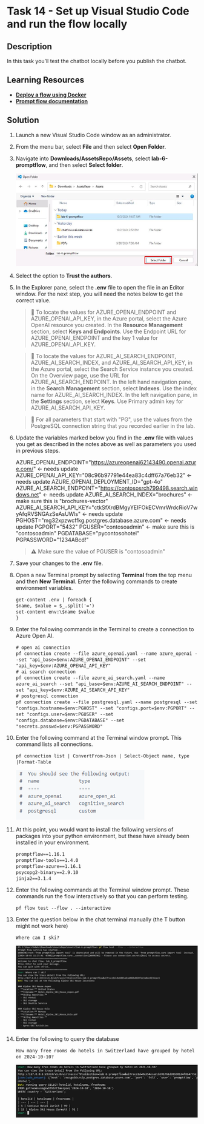 # Task 14 - Set up Visual Studio Code and run the flow locally

## Description

In this task you’ll test the chatbot locally before you publish the chatbot.

## Learning Resources

- [**Deploy a flow using Docker**](https://microsoft.github.io/promptflow/how-to-guides/deploy-a-flow/deploy-using-docker.html)
- [**Prompt flow documentation**](https://microsoft.github.io/promptflow/reference/pf-command-reference.html#pf-flow)

## Solution

1. Launch a new Visual Studio Code window as an administrator.

1. From the menu bar, select **File** and then select **Open Folder**.

1. Navigate into **Downloads/AssetsRepo/Assets**, select **lab-6-promptflow**, and then select **Select folder**.

    ![7s3lyr99.jpg](../../media/7s3lyr99.jpg)

1. Select the option to **Trust the authors**.

1. In the Explorer pane, select the **.env** file to open the file in an Editor window. For the next step, you will need the notes below to get the correct value.

    > 📓 To locate the values for AZURE_OPENAI_ENDPOINT and AZURE_OPENAI_API_KEY, in the Azure portal, select the Azure OpenAI resource you created. In the **Resource Management** section, select **Keys and Endpoints**. Use the Endpoint URL for AZURE_OPENAI_ENDPOINT and the key 1 value for AZURE_OPENAI_API_KEY.

    > 📓 To locate the values for AZURE_AI_SEARCH_ENDPOINT, AZURE_AI_SEARCH_INDEX, and AZURE_AI_SEARCH_API_KEY, in the Azure portal, select the Search Service instance you created.  On the Overview page, use the URL for AZURE_AI_SEARCH_ENDPOINT. In the left hand navigation pane, in the **Search Management** section, select **Indexes**. Use the index name for AZURE_AI_SEARCH_INDEX. In the left navigation pane, in the **Settings** section, select **Keys**. Use Primary admin key for AZURE_AI_SEARCH_API_KEY.
    
    > 📓 For all parameters that start with "PG", use the values from the PostgreSQL connection string that you recorded earlier in the lab.

1. Update the variables marked below you find in the **.env** file  with values you get as described in the notes above as well as parameters you used in previous steps.

    AZURE_OPENAI_ENDPOINT="https://azureopenai62143490.openai.azure.com/" <- needs update
    AZURE_OPENAI_API_KEY="08c96b97791e44ea83c4dff67a76eb32" <- needs update
    AZURE_OPENAI_DEPLOYMENT_ID="gpt-4o"
    AZURE_AI_SEARCH_ENDPOINT="https://contososrch799498.search.windows.net" <- needs update
    AZURE_AI_SEARCH_INDEX="brochures" <- make sure this is "brochures-vector"
    AZURE_AI_SEARCH_API_KEY="ctkSfXrdBMgyYEIFOkECVmrWrdcRioV7wyAfqRVSNGAzSeAsUWls" <- needs update
    PGHOST="mg32xpzwcffkg.postgres.database.azure.com" <- needs update
    PGPORT="5432"
    PGUSER="contosoadmin" <- make sure this is "contosoadmin"
    PGDATABASE="pycontosohotel"
    PGPASSWORD="1234ABcd!"

     > :warning: Make sure the value of PGUSER is "contosoadmin"

1. Save your changes to the **.env** file.

1. Open a new Terminal prompt by selecting **Terminal** from the top menu and then **New Terminal**. Enter the following commands to create environment variables.

    ```
    get-content .env | foreach {
    $name, $value = $_.split('=')
    set-content env:\$name $value
    }
    ```
    
1. Enter the following commands in the Terminal to create a connection to Azure Open AI.

    ```
    # open ai connection
    pf connection create --file azure_openai.yaml --name azure_openai --set "api_base=$env:AZURE_OPENAI_ENDPOINT" --set "api_key=$env:AZURE_OPENAI_API_KEY"
    # ai search connection
    pf connection create --file azure_ai_search.yaml --name azure_ai_search --set "api_base=$env:AZURE_AI_SEARCH_ENDPOINT" --set "api_key=$env:AZURE_AI_SEARCH_API_KEY"
    # postgresql connection
    pf connection create --file postgresql.yaml --name postgresql --set "configs.hostname=$env:PGHOST" --set "configs.port=$env:PGPORT" --set "configs.user=$env:PGUSER" --set "configs.database=$env:PGDATABASE" --set "secrets.passwd=$env:PGPASSWORD"
    ```
    
1. Enter the following command at the Terminal window prompt. This command lists all connections.

    ```
    pf connection list | ConvertFrom-Json | Select-Object name, type |Format-Table
    ```

    ![z9hosrka.png](../../media/z9hosrka.png)

1. At this point, you would want to install the following versions of packages into your python environment, but these have already been installed in your environment.

    ```
    promptflow==1.16.1
    promptflow-tools==1.4.0
    promptflow-azure==1.16.1
    psycopg2-binary==2.9.10
    jinja2==3.1.4
    ```

1. Enter the following commands at the Terminal window prompt. These commands run the flow interactively so that you can perform testing. 

    ```
    pf flow test --flow . --interactive
    ```

1. Enter the question below in the chat terminal manually (the T button might not work here)

    ```
    Where can I ski?
    ```

    ![rlb45r1n.jpg](../../media/rlb45r1n.jpg)

1. Enter the following to query the database

    ```
    How many free rooms do hotels in Switzerland have grouped by hotel on 2024-10-10?
    ```

    ![r55vg1go.jpg](../../media/r55vg1go.jpg)
